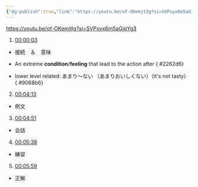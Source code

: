 ```yaml
---
{"dg-publish":true,"link":"https://youtu.be/of-OKemjtIg?si=SVPxyx6m5aGjqYg3","permalink":"/Japanese/文法/Japanese－N2 grammar - ～あまり・あまりの～に/","dgPassFrontmatter":true}
---
```


https://youtu.be/of-OKemjtIg?si=SVPxyx6m5aGjqYg3

1. [00:00:03](https://www.youtube.com/watch?v=of-OKemjtIg&t=4#t=3.52) 
- 接続　＆　意味
- An extreme **condition**/**feeling** that lead to the action after
{ #2262d6}

- lower level related: あまり～ない
	（あまりおいしくない）（it's not tasty）
{ #9068b6}


2. [00:04:13](https://www.youtube.com/watch?v=of-OKemjtIg&t=254#t=04:13.99)
- 例文

3. [00:04:51](https://www.youtube.com/watch?v=of-OKemjtIg&t=291#t=04:51.29)
- 会話

4. [00:05:38](https://www.youtube.com/watch?v=of-OKemjtIg&t=338#t=05:38.15) 
- 練習

5. [00:05:59](https://www.youtube.com/watch?v=of-OKemjtIg&t=359#t=05:59.12) 
- 正解